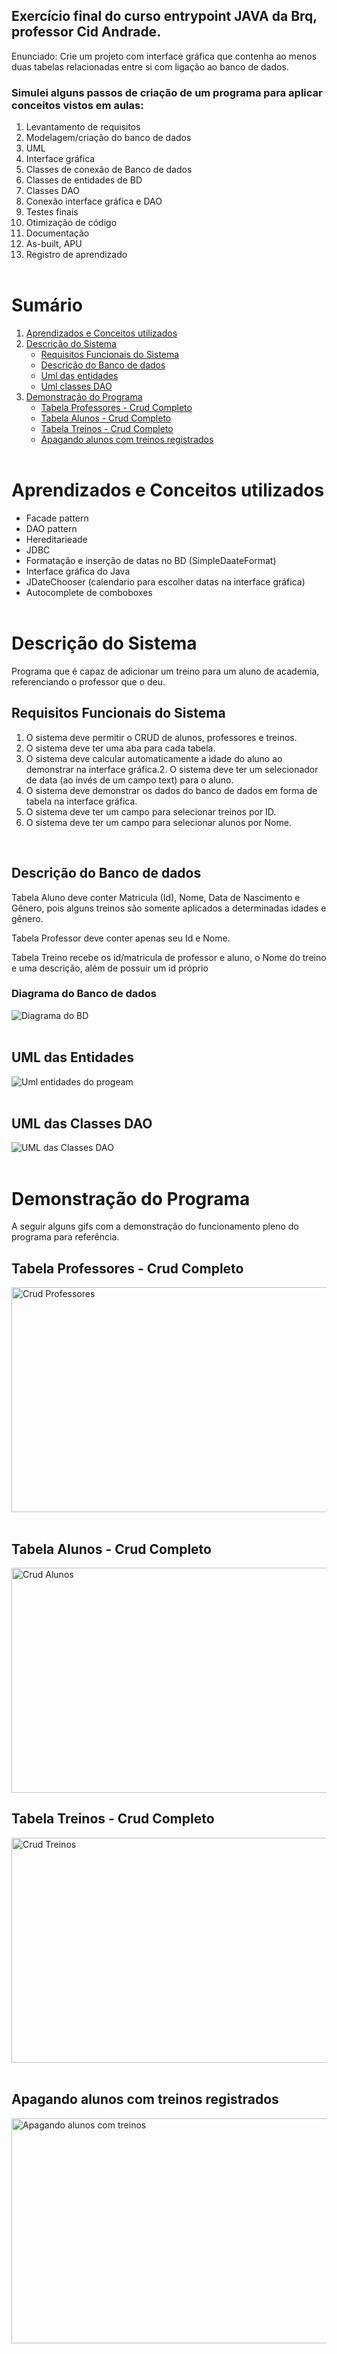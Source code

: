 ## Exercício final do curso entrypoint JAVA da Brq, professor Cid Andrade.
Enunciado: Crie um projeto com interface gráfica que contenha ao menos duas tabelas relacionadas entre si com ligação ao banco de dados.


### Simulei alguns passos de criação de um programa para aplicar conceitos vistos em aulas:
1. Levantamento de requisitos
2. Modelagem/criação do banco de dados
3. UML
4. Interface gráfica
5. Classes de conexão de Banco de dados
6. Classes de entidades de BD
7. Classes DAO
8. Conexão interface gráfica e DAO
9. Testes finais
10. Otimização de código
11. Documentação
12. As-built, APU
13. Registro de aprendizado
<br><br>

# Sumário
1. [Aprendizados e Conceitos utilizados](#aprendizados-e-conceitos-utilizados)
2. [Descrição do Sistema](#descrição-do-Sistema)
    - [Requisitos Funcionais do Sistema](#requisitos-funcionais-do-sistema)
    - [Descrição do Banco de dados](#descrição-do-banco-de-dados)
    - [Uml das entidades](#uml-das-entidades)
    - [Uml classes DAO](#uml-das-classes-dao)
3. [Demonstração do Programa](#demonstração-do-programa)
    - [Tabela Professores - Crud Completo](#tabela-professores---crud-completo)
    - [Tabela Alunos - Crud Completo](#tabela-alunos---crud-completo)
    - [Tabela Treinos - Crud Completo](#tabela-treinos---crud-completo)
    - [Apagando alunos com treinos registrados](#apagando-alunos-com-treinos-registrados)
<br><br>

# Aprendizados e Conceitos utilizados

- Facade pattern
- DAO pattern
- Hereditarieade
- JDBC
- Formatação e inserção de datas no BD (SimpleDaateFormat)
- Interface gráfica do Java
- JDateChooser (calendario para escolher datas na interface gráfica)
- Autocomplete de comboboxes
<br><br>

# Descrição do Sistema
Programa que é capaz de adicionar um treino para um aluno de academia, referenciando o professor que o deu. 
<br>

## Requisitos Funcionais do Sistema
1. O sistema deve permitir o CRUD de alunos, professores e treinos.
2. O sistema deve ter uma aba para cada tabela.
3. O sistema deve calcular automaticamente a idade do aluno ao demonstrar na interface gráfica.2. O sistema deve ter um selecionador de data (ao invés de um campo text) para o aluno.
4. O sistema deve demonstrar os dados do banco de dados em forma de tabela na interface gráfica.
5. O sistema deve ter um campo para selecionar treinos por ID.
6. O sistema deve ter um campo para selecionar alunos por Nome.
<br>

## Descrição do Banco de dados
Tabela Aluno deve conter Matricula (Id), Nome, Data de Nascimento e Gênero, pois alguns treinos são somente aplicados a determinadas idades e gênero.

Tabela Professor deve conter apenas seu Id e Nome.

Tabela Treino recebe os id/matricula de professor e aluno, o Nome do treino e uma descrição, além de possuir um id próprio

### Diagrama do Banco de dados

![Diagrama do BD](./readmeImgs/DescricaoSistema/DiagramaAcademiaBD.png)
<br><br>

## UML das Entidades
![Uml entidades do progeam](./readmeImgs/DescricaoSistema/umlEntidades.png)
<br><br>

## UML das Classes DAO
![UML das Classes DAO](./readmeImgs/DescricaoSistema/umlDAO.png)
<br><br>

# Demonstração do Programa
A seguir alguns gifs com a demonstração do funcionamento pleno do programa para referência.

## Tabela Professores - Crud Completo
<img src="./readmeImgs/InterfaceGrafica/Professor/crudProfessor.gif" alt="Crud Professores" width="525" height="360" />
<!-- ![Crud Professores](./readmeImgs/InterfaceGrafica/Professor/crudProfessor.gif) -->
<br><br>

## Tabela Alunos - Crud Completo
<img src="./readmeImgs/InterfaceGrafica/Aluno/crudAluno.gif" alt="Crud Alunos" width="525" height="360" />
<!-- ![Crud Alunos](./readmeImgs/InterfaceGrafica/Aluno/crudAluno.gif) -->

## Tabela Treinos - Crud Completo
<img src="./readmeImgs/InterfaceGrafica/Treino/crudTreino.gif" alt="Crud Treinos" width="525" height="360" />
<!-- ![Crud Treinos](./readmeImgs/InterfaceGrafica/Treino/crudTreino.gif) -->
<br><br>

## Apagando alunos com treinos registrados
<img src="./readmeImgs/InterfaceGrafica/apagandoAlunoComTreinos.gif" alt="Apagando alunos com treinos" width="525" height="360" />
<!-- ![Apagando alunos com treinos](./readmeImgs/InterfaceGrafica/apagandoAlunoComTreinos.gif) -->